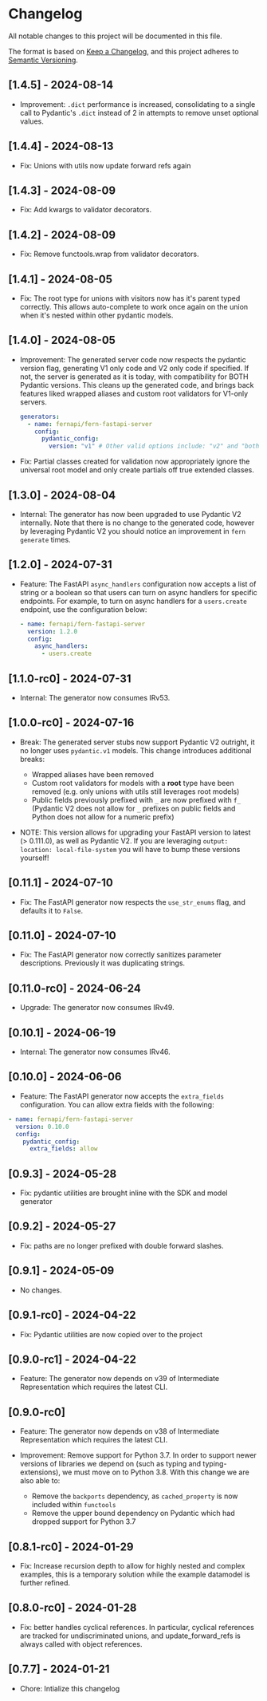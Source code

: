 # Changelog

All notable changes to this project will be documented in this file.

The format is based on [Keep a Changelog](https://keepachangelog.com/en/1.0.0/),
and this project adheres to [Semantic Versioning](https://semver.org/spec/v2.0.0.html).

## [1.4.5] - 2024-08-14

- Improvement: `.dict` performance is increased, consolidating to a single call to Pydantic's `.dict` instead of 2 in attempts to remove unset optional values.

## [1.4.4] - 2024-08-13

- Fix: Unions with utils now update forward refs again

## [1.4.3] - 2024-08-09

- Fix: Add kwargs to validator decorators.

## [1.4.2] - 2024-08-09

- Fix: Remove functools.wrap from validator decorators.

## [1.4.1] - 2024-08-05

- Fix: The root type for unions with visitors now has it's parent typed correctly. This allows auto-complete to work once again on the union when it's nested within other pydantic models.

## [1.4.0] - 2024-08-05

- Improvement: The generated server code now respects the pydantic version flag, generating V1 only code and V2 only code if specified. If not, the server is generated as it is today, with compatibility for BOTH Pydantic versions. This cleans up the generated code, and brings back features liked wrapped aliases and custom root validators for V1-only servers.
  ```yaml
  generators:
    - name: fernapi/fern-fastapi-server
      config:
        pydantic_config:
          version: "v1" # Other valid options include: "v2" and "both"
  ```
- Fix: Partial classes created for validation now appropriately ignore the universal root model and only create partials off true extended classes.

## [1.3.0] - 2024-08-04

- Internal: The generator has now been upgraded to use Pydantic V2 internally. Note that
  there is no change to the generated code, however by leveraging Pydantic V2 you should notice
  an improvement in `fern generate` times.

## [1.2.0] - 2024-07-31

- Feature: The FastAPI `async_handlers` configuration now accepts a list of string or a boolean so that users
  can turn on async handlers for specific endpoints. For example, to turn on async handlers for a `users.create`
  endpoint, use the configuration below:

  ```yaml
  - name: fernapi/fern-fastapi-server
    version: 1.2.0
    config:
      async_handlers:
        - users.create
  ```

## [1.1.0-rc0] - 2024-07-31

- Internal: The generator now consumes IRv53.

## [1.0.0-rc0] - 2024-07-16

- Break: The generated server stubs now support Pydantic V2 outright, it no longer uses `pydantic.v1` models. This change introduces additional breaks:

  - Wrapped aliases have been removed
  - Custom root validators for models with a **root** type have been removed (e.g. only unions with utils still leverages root models)
  - Public fields previously prefixed with `_` are now prefixed with `f_` (Pydantic V2 does not allow for `_` prefixes on public fields and Python does not allow for a numeric prefix)

- NOTE: This version allows for upgrading your FastAPI version to latest (> 0.111.0), as well as Pydantic V2. If you are leveraging `output: location: local-file-system` you will have to bump these versions yourself!

## [0.11.1] - 2024-07-10

- Fix: The FastAPI generator now respects the `use_str_enums` flag, and defaults it to `False`.

## [0.11.0] - 2024-07-10

- Fix: The FastAPI generator now correctly sanitizes parameter descriptions. Previously it was duplicating strings.

## [0.11.0-rc0] - 2024-06-24

- Upgrade: The generator now consumes IRv49.

## [0.10.1] - 2024-06-19

- Internal: The generator now consumes IRv46.

## [0.10.0] - 2024-06-06

- Feature: The FastAPI generator now accepts the `extra_fields` configuration. You can allow extra fields with the following:

```yaml
- name: fernapi/fern-fastapi-server
  version: 0.10.0
  config:
    pydantic_config:
      extra_fields: allow
```

## [0.9.3] - 2024-05-28

- Fix: pydantic utilities are brought inline with the SDK and model generator

## [0.9.2] - 2024-05-27

- Fix: paths are no longer prefixed with double forward slashes.

## [0.9.1] - 2024-05-09

- No changes.

## [0.9.1-rc0] - 2024-04-22

- Fix: Pydantic utilities are now copied over to the project

## [0.9.0-rc1] - 2024-04-22

- Feature: The generator now depends on v39 of Intermediate Representation which requires the latest
  CLI.

## [0.9.0-rc0]

- Feature: The generator now depends on v38 of Intermediate Representation which requires the latest
  CLI.

- Improvement: Remove support for Python 3.7. In order to support newer versions of libraries we depend on (such as typing and typing-extensions), we must move on to Python 3.8. With this change we are also able to:
  - Remove the `backports` dependency, as `cached_property` is now included within `functools`
  - Remove the upper bound dependency on Pydantic which had dropped support for Python 3.7

## [0.8.1-rc0] - 2024-01-29

- Fix: Increase recursion depth to allow for highly nested and complex examples,
  this is a temporary solution while the example datamodel is further refined.

## [0.8.0-rc0] - 2024-01-28

- Fix: better handles cyclical references. In particular,
  cyclical references are tracked for undiscriminated unions,
  and update_forward_refs is always called with object references.

## [0.7.7] - 2024-01-21

- Chore: Intialize this changelog
